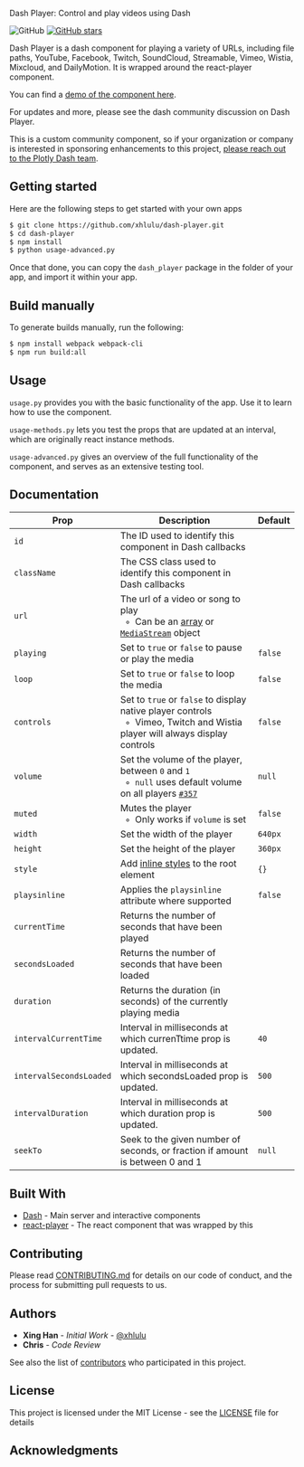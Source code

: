 Dash Player: Control and play videos using Dash

![GitHub](https://img.shields.io/github/license/mashape/apistatus.svg)
[![GitHub stars](https://img.shields.io/github/stars/xhlulu/dash-player.svg)](https://github.com/xhlulu/dash-player/stargazers)

Dash Player is a dash component for playing a variety of URLs, including file paths, YouTube, Facebook, Twitch, SoundCloud, Streamable, Vimeo, Wistia, Mixcloud, and DailyMotion. It is wrapped around the react-player component.

You can find a [demo of the component here](http://dash-player-usage.herokuapp.com).

For updates and more, please see the dash community discussion on Dash Player.

This is a custom community component, so if your organization or company is interested in sponsoring enhancements to this project, [please reach out to the Plotly Dash team](https://plot.ly/dash/pricing).

## Getting started

Here are the following steps to get started with your own apps

```sh
$ git clone https://github.com/xhlulu/dash-player.git
$ cd dash-player
$ npm install
$ python usage-advanced.py
```

Once that done, you can copy the `dash_player` package in the folder of your app, and import it within your app.

## Build manually

To generate builds manually, run the following:

```sh
$ npm install webpack webpack-cli
$ npm run build:all
```

## Usage

`usage.py` provides you with the basic functionality of the app. Use it to learn how to use the component.

`usage-methods.py` lets you test the props that are updated at an interval, which are originally react instance methods.

`usage-advanced.py` gives an overview of the full functionality of the component, and serves as an extensive testing tool.

## Documentation

| Prop                    | Description                                                                                                                                                                                   | Default |
| ----------------------- | --------------------------------------------------------------------------------------------------------------------------------------------------------------------------------------------- | ------- |
| `id`                    | The ID used to identify this component in Dash callbacks                                                                                                                                       |
| `className`                    | The CSS class used to identify this component in Dash callbacks                                                                                                                                       |
| `url`                   | The url of a video or song to play<br/>&nbsp; ◦ &nbsp;Can be an [array](#multiple-sources-and-tracks) or [`MediaStream`](https://developer.mozilla.org/en-US/docs/Web/API/MediaStream) object |
| `playing`               | Set to `true` or `false` to pause or play the media                                                                                                                                           | `false` |
| `loop`                  | Set to `true` or `false` to loop the media                                                                                                                                                    | `false` |
| `controls`              | Set to `true` or `false` to display native player controls<br />&nbsp; ◦ &nbsp;Vimeo, Twitch and Wistia player will always display controls                                                   | `false` |
| `volume`                | Set the volume of the player, between `0` and `1`<br/>&nbsp; ◦ &nbsp;`null` uses default volume on all players [`#357`](https://github.com/CookPete/react-player/issues/357)                  | `null`  |
| `muted`                 | Mutes the player<br/>&nbsp; ◦ &nbsp;Only works if `volume` is set                                                                                                                             | `false` |
| `width`                 | Set the width of the player                                                                                                                                                                   | `640px` |
| `height`                | Set the height of the player                                                                                                                                                                  | `360px` |
| `style`                 | Add [inline styles](https://facebook.github.io/react/tips/inline-styles.html) to the root element                                                                                             | `{}`    |
| `playsinline`           | Applies the `playsinline` attribute where supported                                                                                                                                           | `false` |
| `currentTime`           | Returns the number of seconds that have been played                                                                                                                                           |
| `secondsLoaded`         | Returns the number of seconds that have been loaded                                                                                                                                           |
| `duration`              | Returns the duration (in seconds) of the currently playing media                                                                                                                              |
| `intervalCurrentTime`   | Interval in milliseconds at which currenTtime prop is updated.                                                                                                                                | `40`    |
| `intervalSecondsLoaded` | Interval in milliseconds at which secondsLoaded prop is updated.                                                                                                                              | `500`   |
| `intervalDuration`      | Interval in milliseconds at which duration prop is updated.                                                                                                                                   | `500`   |
| `seekTo`                | Seek to the given number of seconds, or fraction if amount is between 0 and 1                                                                                                                 | `null`  |

## Built With

- [Dash](https://dash.plot.ly/) - Main server and interactive components
- [react-player](https://www.npmjs.com/package/react-player) - The react component that was wrapped by this

## Contributing

Please read [CONTRIBUTING.md](CONTRIBUTING.md) for details on our code of conduct, and the process for submitting pull requests to us.

## Authors

- **Xing Han** - _Initial Work_ - [@xhlulu](https://github.com/xhlulu)
- **Chris** - _Code Review_

See also the list of [contributors](https://github.com/xhlulu/dash-player/contributors) who participated in this project.

## License

This project is licensed under the MIT License - see the [LICENSE](LICENSE) file for details

## Acknowledgments
